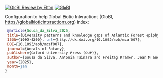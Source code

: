 [![GloBI Review by Elton](../../actions/workflows/review.yml/badge.svg)](../../actions/workflows/review.yml) [![GloBI](https://api.globalbioticinteractions.org/interaction.svg?accordingTo=globi:globalbioticinteractions/sousa_da_silva_2025&refutes=true&refutes=false)](https://globalbioticinteractions.org/?accordingTo=globi:globalbioticinteractions/sousa_da_silva_2025)

Configuration to help Global Biotic Interactions (GloBI, https://globalbioticinteractions.org) index: 

```bibtex
 @article{Sousa_da_Silva_2025,
 title={Diversity patterns and knowledge gaps of Atlantic Forest epiphyllous bryophytes: a highly neglected group},
 ISSN={1095-8290}, url={http://dx.doi.org/10.1093/aob/mcaf007},
 DOI={10.1093/aob/mcaf007},
 journal={Annals of Botany},
 publisher={Oxford University Press (OUP)},
 author={Sousa da Silva, Antonia Tainara and Freitag Kramer, Jean M and Zwiener, Victor Pereira},
 year={2025},
 month=jan
}
```
